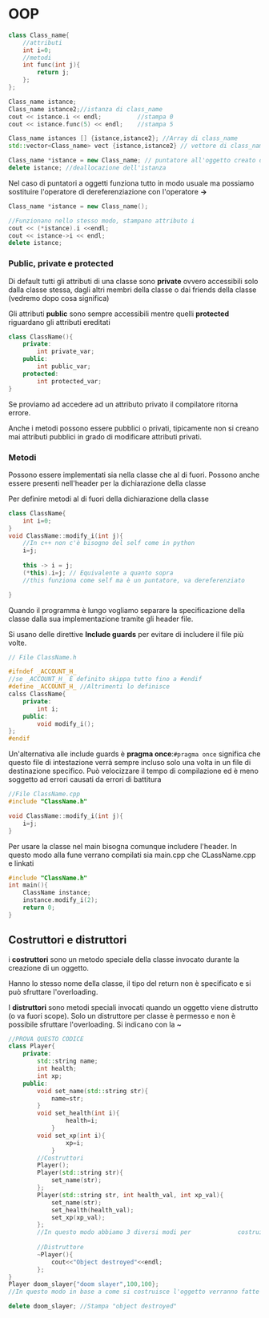 # OOP

```cpp
class Class_name{
    //attributi
    int i=0;
    //metodi
    int func(int j){
        return j;
    };
};

Class_name istance;
Class_name istance2;//istanza di class_name
cout << istance.i << endl;			//stampa 0
cout << istance.func(5) << endl;	//stampa 5

Class_name istances [] {istance,istance2}; //Array di class_name
std::vector<Class_name> vect {istance,istance2} // vettore di class_name

Class_name *istance = new Class_name; // puntatore all'oggetto creato dinamicamente
delete istance; //deallocazione dell'istanza


```

Nel caso di puntatori a oggetti funziona tutto in modo usuale ma possiamo sostituire l'operatore di dereferenziazione con l'operatore   **->**

```cpp
Class_name *istance = new Class_name();

//Funzionano nello stesso modo, stampano attributo i
cout << (*istance).i <<endl;
cout << istance->i << endl;
delete istance;
```

### Public, private e protected

Di default tutti gli attributi di una classe sono **private** ovvero accessibili solo dalla classe stessa, dagli altri membri della classe o dai friends della classe (vedremo dopo cosa significa)

Gli attributi **public** sono sempre accessibili mentre quelli **protected** riguardano gli attributi ereditati

```cpp
class ClassName(){
    private:
    	int private_var;
    public:
    	int public_var;
    protected:
    	int protected_var;
}
```

Se proviamo ad accedere  ad un attributo privato il compilatore ritorna errore. 

Anche i metodi possono essere pubblici o privati, tipicamente non si creano mai attributi pubblici in grado di modificare attributi privati.

### Metodi

Possono essere implementati sia nella classe che al di fuori. Possono anche essere presenti nell'header per la dichiarazione della classe 

Per definire metodi al di fuori della dichiarazione della classe

```cpp
class ClassName{
    int i=0;
}
void ClassName::modify_i(int j){
    //In c++ non c'è bisogno del self come in python
    i=j;
    
    this -> i = j; 
    (*this).i=j; // Equivalente a quanto sopra
    //this funziona come self ma è un puntatore, va dereferenziato

} 
```

Quando il programma è lungo vogliamo separare la specificazione della classe dalla sua implementazione tramite gli header file.

Si usano delle direttive **Include guards** per evitare di includere il file più volte.

```cpp
// File ClassName.h

#ifndef _ACCOUNT_H_
//se _ACCOUNT_H_ È definito skippa tutto fino a #endif
#define _ACCOUNT_H_ //Altrimenti lo definisce
calss ClassName{
    private:
    	int i;
    public:
    	void modify_i();
};
#endif
```

Un'alternativa alle include guards è **pragma once**:`#pragma once` significa che questo file di intestazione verrà sempre incluso solo una volta in un file di destinazione specifico. Può velocizzare il tempo di compilazione ed è meno soggetto ad errori causati da errori di battitura

```cpp
//File ClassName.cpp
#include "ClassName.h"

void ClassName::modify_i(int j){
    i=j;
}
```

Per usare la classe nel main bisogna comunque includere l'header. In questo modo alla fune verrano compilati sia main.cpp che CLassName.cpp e linkati

```cpp
#include "ClassName.h"
int main(){
    ClassName instance;
    instance.modify_i(2);
    return 0;
}
```



## Costruttori e distruttori 

i **costruttori** sono un metodo speciale della classe invocato durante la creazione di un oggetto. 

Hanno lo stesso nome della classe, il tipo del return non è specificato e si può sfruttare l'overloading.

I **distruttori** sono metodi speciali invocati quando un oggetto viene distrutto (o va fuori scope). Solo un distruttore per classe è permesso e non è possibile sfruttare l'overloading. Si indicano con la ~

```cpp
//PROVA QUESTO CODICE
class Player{
    private:
    	std::string name;
    	int health;
    	int xp;
    public:
    	void set_name(std::string str){
            name=str;
        }
        void set_health(int i){
                health=i;
            }
        void set_xp(int i){
                xp=i;
            }
    	//Costruttori
    	Player();
    	Player(std::string str){
            set_name(str);
        };
    	Player(std::string str, int health_val, int xp_val){
            set_name(str);
            set_health(health_val);
            set_xp(xp_val);
        };
    	//In questo modo abbiamo 3 diversi modi per 			costruire un'istanza
    
    	//Distruttore
    	~Player(){
            cout<<"Object destroyed"<<endl;
        };
}
Player doom_slayer{"doom slayer",100,100};
//In questo modo in base a come si costruisce l'oggetto verranno fatte le relative assegnazioni

delete doom_slayer; //Stampa "object destroyed"

```







